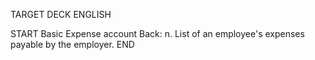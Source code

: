 TARGET DECK
ENGLISH

START
Basic
Expense account
Back: n. List of an employee's expenses payable by the employer.
END
